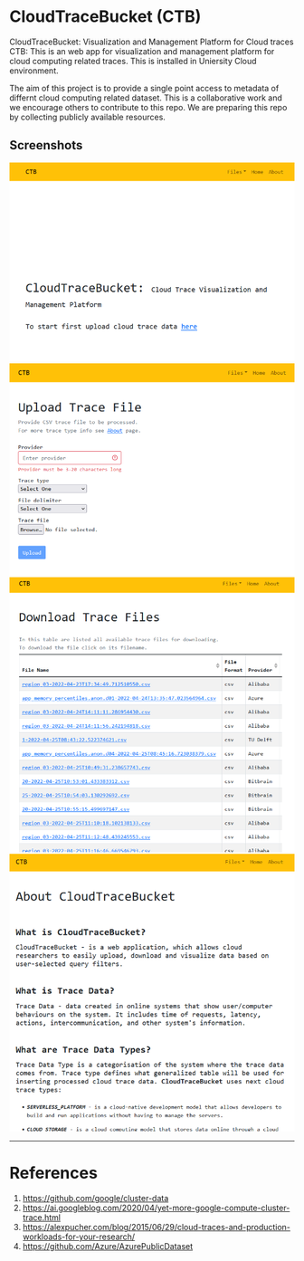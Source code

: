 # CloudTraceBucket (CTB)

CloudTraceBucket: Visualization and Management Platform for Cloud traces    
CTB: This is an web app for visualization and management platform for cloud computing related traces.
This is installed in Uniersity Cloud environment. 

The aim of this project is to provide a single point access to metadata of differnt cloud computing related dataset.
This is a collaborative work and we encourage others to contribute to this repo. We are preparing this repo by collecting publicly available resources.

## Screenshots 
![Home](doc/img/screeshot-home.png)
![Upload](doc/img/screeshot2-upload.png)
![Download](doc/img/screeshot3-download.png)
![About](doc/img/screeshot4-about.png)

---  
# References
1. https://github.com/google/cluster-data 
2. https://ai.googleblog.com/2020/04/yet-more-google-compute-cluster-trace.html
3. https://alexpucher.com/blog/2015/06/29/cloud-traces-and-production-workloads-for-your-research/ 
4. https://github.com/Azure/AzurePublicDataset  
